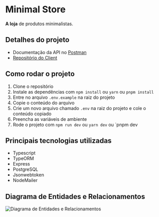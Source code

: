# Minimal Store

**A loja** de produtos minimalistas.

## Detalhes do projeto
- Documentação da API no [Postman](https://documenter.getpostman.com/view/24758269/2s946mZ9wy)
- [Repositório do Client](https://github.com/leeool/minimal-store-client)

## Como rodar o projeto
1. Clone o repositório
2. Instale as dependências com `npm install` ou `yarn` ou `pnpm install`
3. Entre no arquivo `.env.example` na raiz do projeto
4. Copie o conteúdo do arquivo
5. Crie um novo arquivo chamado `.env` na raiz do projeto e cole o conteúdo copiado
6. Preencha as variáveis de ambiente
7. Rode o projeto com `npm run dev` ou `yarn dev` ou `pnpm dev 


## Principais tecnologias utilizadas
- Typescript
- TypeORM
- Express
- PostgreSQL
- Jsonwebtoken
- NodeMailer

## Diagrama de Entidades e Relacionamentos
![Diagrama de Entidades e Relacionamentos](https://firebasestorage.googleapis.com/v0/b/minimalstore-475dd.appspot.com/o/diagram.png?alt=media&token=1361b927-cc8e-4e66-9523-0daeb5513fa9)
